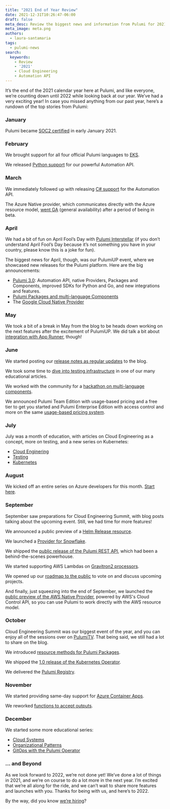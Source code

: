 ```yaml
---
title: "2021 End of Year Review"
date: 2021-12-31T10:26:47-06:00
draft: false
meta_desc: Review the biggest news and information from Pulumi for 2021.
meta_image: meta.png
authors:
  - laura-santamaria
tags:
  - pulumi-news
search:
  keywords:
    - Review
    - '2021'
    - Cloud Engineering
    - Automation API
---
```


It’s the end of the 2021 calendar year here at Pulumi, and like everyone, we’re counting down until 2022 while looking back at our year. We’ve had a very exciting year! In case you missed anything from our past year, here’s a rundown of the top stories from Pulumi:

### January

Pulumi became [SOC2 certified](/blog/pulumis-soc-2-milestone/) in early January 2021.

### February

We brought support for all four official Pulumi languages to [EKS](/blog/create-eks-clusters-in-your-favorite-language/).

We released [Python support](/blog/automation-api-python/) for our powerful Automation API.

### March

We immediately followed up with releasing [C# support](/blog/automation-api-dotnet) for the Automation API.

The Azure Native provider, which communicates directly with the Azure resource model, [went GA](/blog/full-coverage-of-azure-resources-with-azure-native/) (general availability) after a period of being in beta.

### April

We had a bit of fun on April Fool’s Day with [Pulumi Interstellar](/blog/pulumi-interstellar/) (if you don’t understand April Fool’s Day because it’s not something you have in your country, please know this is a joke for fun).

The biggest news for April, though, was our PulumiUP event, where we showcased new releases for the Pulumi platform. Here are the big announcements:

* [Pulumi 3.0](/blog/pulumi-3-0/): Automation API, native Providers, Packages and Components, improved SDKs for Python and Go, and new integrations and features.
* [Pulumi Packages and multi-language Components](/blog/pulumiup-pulumi-packages-multi-language-components/)
* The [Google Cloud Native Provider](/blog/pulumiup-google-native-provider/)

### May

We took a bit of a break in May from the blog to be heads down working on the next features after the excitement of PulumiUP. We did talk a bit about [integration with App Runner](/blog/deploy-applications-with-aws-app-runner/), though!

### June

We started posting our [release notes as regular updates](/blog/pulumi-release-notes-m57/) to the blog.

We took some time to [dive into testing infrastructure](/blog/infrastructure-testing-concepts/) in one of our many educational articles.

We worked with the community for a [hackathon on multi-language components](/blog/multi-lang-hackathon/).

We announced Pulumi Team Edition with usage-based pricing and a free tier to get you started and Pulumi Enterprise Edition with access control and more on the same [usage-based pricing system](/blog/announcing-new-usage-based-pricing-for-your-whole-team/).

### July

July was a month of education, with articles on Cloud Engineering as a concept, more on testing, and a new series on Kubernetes:

* [Cloud Enginering](/blog/what-exactly-is-cloud-engineering/)
* [Testing](/blog/testing-in-practice/)
* [Kubernetes](/blog/kubernetes-fundamentals-part-one/)

### August

We kicked off an entire series on Azure developers for this month. [Start here](/blog/top-5-things-for-azure-devs-intro/).

### September

September saw preparations for Cloud Engineering Summit, with blog posts talking about the upcoming event. Still, we had time for more features!

We announced a public preview of a [Helm Release resource](/blog/full-access-to-helm-features-through-new-helm-release-resource-for-kubernetes/).

We launched a [Provider for Snowflake](/blog/snowflake-provider-launch/).

We shipped the [public release of the Pulumi REST API](/blog/pulumi-rest-api/), which had been a behind-the-scenes powerhouse.

We started supporting AWS Lambdas on [Gravitron2 processors](/blog/aws-lambda-functions-powered-by-graviton2/).

We opened up our [roadmap to the public](/blog/relaunching-pulumis-public-roadmap/) to vote on and discuss upcoming projects.

And finally, just squeezing into the end of September, we launched the [public preview of the AWS Native Provider](/blog/announcing-aws-native/), powered by AWS's Cloud Control API, so you can use Pulumi to work directly with the AWS resource model.

### October

Cloud Engineering Summit was our biggest event of the year, and you can enjoy all of the sessions over on [PulumiTV](https://youtube.com/playlist?list=PLyy8Vx2ZoWlodkVaCTO3Y-3vya68J2c6y). That being said, we still had a lot to share on the blog.

We introduced [resource methods for Pulumi Packages](/blog/resource-methods-for-pulumi-packages/).

We shipped the [1.0 release of the Kubernetes Operator](/blog/pulumi-kubernetes-operator-1-0/).

We delivered the [Pulumi Registry](/blog/introducing-pulumi-registry/).

### November

We started providing same-day support for [Azure Container Apps](/blog/azure-container-apps/).

We reworked [functions to accept outputs](/blog/functions-accept-outputs/).

### December

We started some more educational series:

* [Cloud Systems](/blog/cloud-systems-part-one/)
* [Organizational Patterns](/blog/organizational-patterns-infra-repo/)
* [GitOps with the Pulumi Operator](/blog/improving-gitops-with-pulumi-operator/)

### … and Beyond

As we look forward to 2022, we’re not done yet! We’ve done a lot of things in 2021, and we’re on course to do a lot more in the next year. I’m excited that we’re all along for the ride, and we can’t wait to share more features and launches with you. Thanks for being with us, and here’s to 2022.

By the way, did you know [we’re hiring](/careers)?
